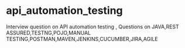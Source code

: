 # api_automation_testing
Interview question on API automation testing , Questions on JAVA,REST ASSURED,TESTNG,POJO,MANUAL TESTING,POSTMAN,MAVEN,JENKINS,CUCUMBER,JIRA,AGILE

